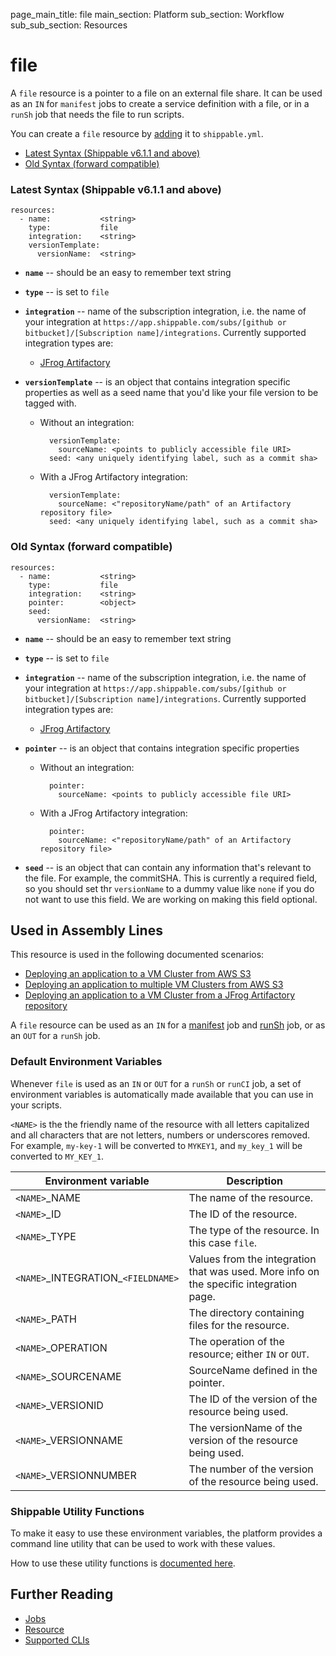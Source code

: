 page_main_title: file
main_section: Platform
sub_section: Workflow
sub_sub_section: Resources

# file

A `file` resource is a pointer to a file on an external file share. It can be used as an `IN` for `manifest` jobs to create a service definition with a file, or in a `runSh` job that needs the file to run scripts.

You can create a `file` resource by [adding](/platform/tutorial/workflow/crud-resource#adding) it to `shippable.yml`.

- [Latest Syntax (Shippable v6.1.1 and above)](#latestSyntax)
- [Old Syntax (forward compatible)](#oldSyntax)

<a name="latestSyntax"></a>
### Latest Syntax (Shippable v6.1.1 and above)

```
resources:
  - name:           <string>
    type:           file
    integration:    <string>
    versionTemplate:        
      versionName:  <string>
```

* **`name`** -- should be an easy to remember text string

* **`type`** -- is set to `file`

* **`integration`** -- name of the subscription integration, i.e. the name of your integration at `https://app.shippable.com/subs/[github or bitbucket]/[Subscription name]/integrations`. Currently supported integration types are:
	* [JFrog Artifactory](/platform/integration/jfrog-artifactoryKey)

* **`versionTemplate`** -- is an object that contains integration specific properties as well as a seed name that you'd like your file version to be tagged with.
	* Without an integration:

	        versionTemplate:
	          sourceName: <points to publicly accessible file URI>
            seed: <any uniquely identifying label, such as a commit sha>

	* With a JFrog Artifactory integration:

	        versionTemplate:
	          sourceName: <"repositoryName/path" of an Artifactory repository file>
            seed: <any uniquely identifying label, such as a commit sha>

<a name="oldSyntax"></a>
### Old Syntax (forward compatible)

```
resources:
  - name:           <string>
    type:           file
    integration:    <string>
    pointer:        <object>
    seed:
      versionName:  <string>
```

* **`name`** -- should be an easy to remember text string

* **`type`** -- is set to `file`

* **`integration`** -- name of the subscription integration, i.e. the name of your integration at `https://app.shippable.com/subs/[github or bitbucket]/[Subscription name]/integrations`. Currently supported integration types are:
	* [JFrog Artifactory](/platform/integration/jfrog-artifactoryKey)

* **`pointer`** -- is an object that contains integration specific properties
	* Without an integration:

	        pointer:
	          sourceName: <points to publicly accessible file URI>

	* With a JFrog Artifactory integration:

	        pointer:
	          sourceName: <"repositoryName/path" of an Artifactory repository file>

* **`seed`** -- is an object that can contain any information that's relevant to the file. For example, the commitSHA. This is currently a required field, so you should set thr `versionName` to a dummy value like `none` if you do not want to use this field. We are working on making this field optional.

## Used in Assembly Lines

This resource is used in the following documented scenarios:

* [Deploying an application to a VM Cluster from AWS S3](/deploy/vm-basic/)
* [Deploying an application to multiple VM Clusters from AWS S3](/deploy/vm-multiple-environments/)
* [Deploying an application to a VM Cluster from a JFrog Artifactory repository](/deploy/vm-jfrog/)


A `file` resource can be used as an `IN` for a [manifest](/platform/workflow/job/manifest) job and [runSh](/platform/workflow/job/runsh) job, or as an `OUT` for a `runSh` job.

### Default Environment Variables
Whenever `file` is used as an `IN` or `OUT` for a `runSh` or `runCI` job, a set of environment variables is automatically made available that you can use in your scripts.

`<NAME>` is the the friendly name of the resource with all letters capitalized and all characters that are not letters, numbers or underscores removed. For example, `my-key-1` will be converted to `MYKEY1`, and `my_key_1` will be converted to `MY_KEY_1`.


| Environment variable						| Description                         |
| ------------- 								|------------------------------------ |
| `<NAME>`\_NAME 							| The name of the resource. |
| `<NAME>`\_ID 								| The ID of the resource. |
| `<NAME>`\_TYPE 							| The type of the resource. In this case `file`. |
| `<NAME>`\_INTEGRATION\_`<FIELDNAME>`	| Values from the integration that was used. More info on the specific integration page. |
| `<NAME>`\_PATH 							| The directory containing files for the resource. |
| `<NAME>`\_OPERATION 						| The operation of the resource; either `IN` or `OUT`. |
| `<NAME>`\_SOURCENAME    					| SourceName defined in the pointer. |
| `<NAME>`\_VERSIONID    					| The ID of the version of the resource being used. |
| `<NAME>`\_VERSIONNAME						| The versionName of the version of the resource being used. |
| `<NAME>`\_VERSIONNUMBER 					| The number of the version of the resource being used. |

### Shippable Utility Functions

To make it easy to use these environment variables, the platform provides a command line utility that can be used to work with these values.

How to use these utility functions is [documented here](/platform/tutorial/workflow/using-shipctl).

## Further Reading
* [Jobs](/platform/workflow/job/overview)
* [Resource](/platform/workflow/resource/overview)
* [Supported CLIs](/platform/runtime/overview#cli)
